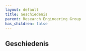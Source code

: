 ```yaml
---
layout: default
title: Geschiedenis
parent: Research Engineering Group
has_children: false
---
```


## Geschiedenis

